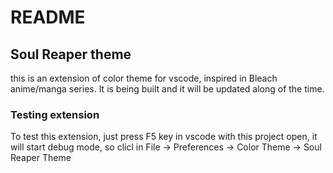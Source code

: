 # README

## Soul Reaper theme
this is an extension of color theme for vscode, inspired in Bleach anime/manga series.
It is being built and it will be updated along of the time.

### Testing extension
To test this extension, just press F5 key in vscode with this project open, it will start debug mode, so clicl in File -> Preferences -> Color Theme -> Soul Reaper Theme
